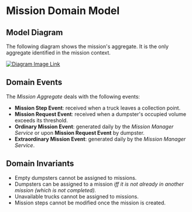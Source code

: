 # Mission Domain Model

## Model Diagram

The following diagram shows the mission's aggregate. It is the only aggregate identified in the mission context.

[![Diagram Image Link](https://tinyurl.com/22mj4now)](https://tinyurl.com/22mj4now)<!--![Diagram Image Link](./mission-domain-model.puml)-->

## Domain Events

The *Mission Aggregate* deals with the following events:

* **Mission Step Event**: received when a truck leaves a collection point.
* **Mission Request Event**: received when a dumpster's occupied volume exceeds its threshold.
* **Ordinary Mission Event**: generated daily by the *Mission Manager Service* or upon **Mission Request Event** by dumpster.
* **Extraordinary Mission Event**: generated daily by the *Mission Manager Service*.

## Domain Invariants

* Empty dumpsters cannot be assigned to missions.
* Dumpsters can be assigned to a mission *iff it is not already in another mission (which is not completed).*
* Unavailable trucks cannot be assigned to missions.
* Mission steps cannot be modified once the mission is created.